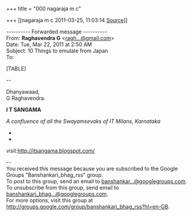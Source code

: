 +++
title = "000 nagaraja m c"

+++
[[nagaraja m c	2011-03-25, 11:03:14 [Source](https://groups.google.com/g/bvparishat/c/x9dtOQ2JtJ4)]]



  
  

---------- Forwarded message ----------  
From: **Raghavendra G** \<[ragh...@gmail.com]()\>  
Date: Tue, Mar 22, 2011 at 2:50 AM  
Subject: 10 Things to emulate from Japan  
To:  
  
  

[TABLE]

  
  
--  

Dhanyawaad,  
G Raghavendra.  
  

**I T SANGAMA**

*A confluence of all the Swayamsevaks of IT Milans, Karnataka*

*  
*

visit:<http://itsangama.blogspot.com/>

  

  

--  
You received this message because you are subscribed to the Google Groups "Banshankari_bhag_rss" group.  
To post to this group, send an email to [banshankar...@googlegroups.com]().  
To unsubscribe from this group, send email to [banshankari_bhag...@googlegroups.com]().  
For more options, visit this group at <http://groups.google.com/group/banshankari_bhag_rss?hl=en-GB>.  

  

